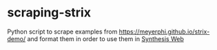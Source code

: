 # scraping-strix

Python script to scrape examples from https://meyerphi.github.io/strix-demo/ and format them in order to use them in [Synthesis Web](https://github.com/pierg/synthesis-web)
